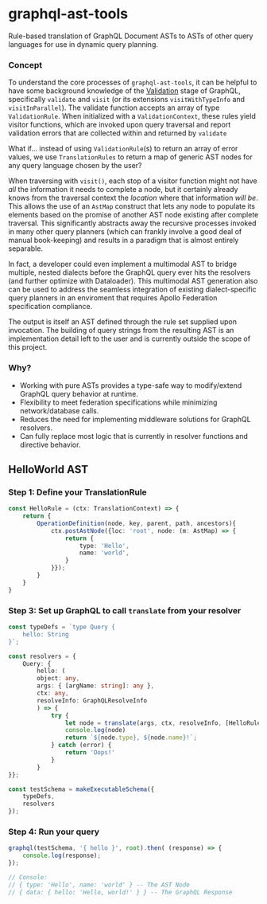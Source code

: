 # graphql-ast-tools
Rule-based translation of GraphQL Document ASTs to ASTs of other query languages for use in dynamic query planning.

### Concept

To understand the core processes of `graphql-ast-tools`, it can be helpful to have some background knowledge of the [Validation](https://graphql.org/graphql-js/validation/) stage of GraphQL, specifically `validate` and `visit` (or its extensions `visitWithTypeInfo` and `visitInParallel`). The validate function accepts an array of type `ValidationRule`. When initialized with a `ValidationContext`, these rules yield visitor functions, which are invoked upon query traversal and report validation errors that are collected within and returned by `validate` 

What if... instead of using `ValidationRule`(s) to return an array of error values, we use `TranslationRules` to return a map of generic AST nodes for any query language chosen by the user?

When traversing with `visit()`, each stop of a visitor function might not have _all_ the information it needs to complete a node, but it certainly already knows from the traversal context the _location_ where that information _will be_. This allows the use of an `AstMap` construct that lets any node to populate its elements based on the promise of another AST node existing after complete traversal. This significantly abstracts away the recursive processes invoked in many other query planners (which can frankly involve a good deal of manual book-keeping) and results in a paradigm that is almost entirely separable.

In fact, a developer could even implement a multimodal AST to bridge multiple, nested dialects before the GraphQL query ever hits the resolvers (and further optimize with Dataloader). This multimodal AST generation also can be used to address the seamless integration of existing dialect-specific query planners in an enviroment that requires Apollo Federation specification compliance.

The output is itself an AST defined through the rule set supplied upon invocation. The building of query strings from the resulting AST is an implementation detail left to the user and is currently outside the scope of this project.

### Why?

- Working with pure ASTs provides a type-safe way to modify/extend GraphQL query behavior at runtime.
- Flexibility to meet federation specifications while minimizing network/database calls.
- Reduces the need for implementing middleware solutions for GraphQL resolvers.
- Can fully replace most logic that is currently in resolver functions and directive behavior.

## HelloWorld AST

### Step 1: Define your TranslationRule
```ts
const HelloRule = (ctx: TranslationContext) => {
    return {
        OperationDefinition(node, key, parent, path, ancestors){
            ctx.postAstNode({loc: 'root', node: (m: AstMap) => {
                return {
                    type: 'Hello',
                    name: 'world',
                }
            }});
        }
    }
}
```

### Step 3: Set up GraphQL to call `translate` from your resolver
```ts
const typeDefs = `type Query {
    hello: String
}`;

const resolvers = {
    Query: {
        hello: (
        object: any,
        args: { [argName: string]: any },
        ctx: any,
        resolveInfo: GraphQLResolveInfo
        ) => {
            try {
                let node = translate(args, ctx, resolveInfo, [HelloRule]);
                console.log(node)
                return `${node.type}, ${node.name}!`;
            } catch (error) {
                return 'Oops!'
            }
        }
}};

const testSchema = makeExecutableSchema({
    typeDefs,
    resolvers
});
```

### Step 4: Run your query
```ts
graphql(testSchema, '{ hello }', root).then( (response) => {
    console.log(response);
});

// Console:
// { type: 'Hello', name: 'world' } -- The AST Node
// { data: { hello: 'Hello, world!' } } -- The GraphQL Response
```